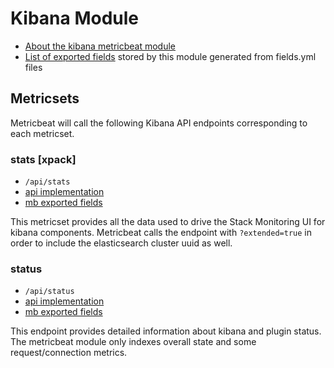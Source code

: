 # Kibana Module

- [About the kibana metricbeat module](https://www.elastic.co/guide/en/beats/metricbeat/current/metricbeat-module-kibana.html)
- [List of exported fields](https://www.elastic.co/guide/en/beats/metricbeat/current/exported-fields-kibana.html) stored by this module generated from fields.yml files

## Metricsets

Metricbeat will call the following Kibana API endpoints corresponding to each metricset.

### stats [xpack]

- `/api/stats`
- [api implementation](https://github.com/elastic/kibana/tree/main/src/plugins/usage_collection/server/routes/stats)
- [mb exported fields](https://www.elastic.co/guide/en/beats/metricbeat/current/exported-fields-kibana.html#_stats_5)

This metricset provides all the data used to drive the Stack Monitoring UI for kibana components. Metricbeat calls the endpoint with `?extended=true` in order to include the elasticsearch cluster uuid as well.

### status

- `/api/status`
- [api implementation](https://github.com/elastic/kibana/blob/main/src/core/server/status/routes/status.ts)
- [mb exported fields](https://www.elastic.co/guide/en/beats/metricbeat/current/exported-fields-kibana.html#_status_2)

This endpoint provides detailed information about kibana and plugin status. The metricbeat module only indexes overall state and some request/connection metrics.
